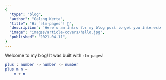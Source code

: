 ```yaml
---
{
  "type": "blog",
  "author": "Galang Kerta",
  "title": "Hi `elm-pages`! 🚀",
  "description": "Here's an intro for my blog post to get you interested in reading more...",
  "image": "images/article-covers/hello.jpg",
  "published": "2021-04-11",
}
---
```


Welcome to my blog! It was built with `elm-pages`!


```elm
plus : number -> number -> number
plus m n =
    m + n
```